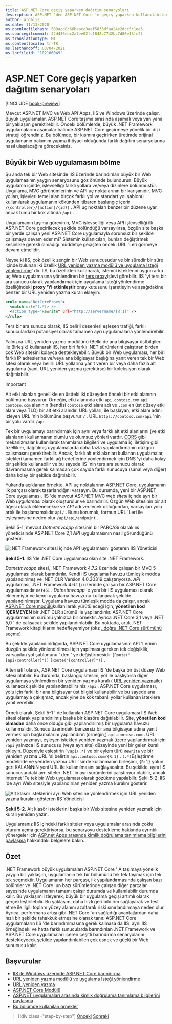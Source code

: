```yaml
---
title: ASP.NET Core geçiş yaparken dağıtım senaryoları
description: ASP.NET 'den ASP.NET Core 'e geçiş yaparken kullanılabilecek, yan yana ve aşamalı geçişlere izin veren, dağıtıma yönelik farklı yaklaşımlara genel bakış.
author: ardalis
ms.date: 11/13/2020
ms.openlocfilehash: 589acd8c66baacc3aef5833dfaa24e2dcc5c1ee5
ms.sourcegitcommit: 42d436ebc2a7ee02fc1848c7742bc7d80e13fc2f
ms.translationtype: MT
ms.contentlocale: tr-TR
ms.lasthandoff: 03/04/2021
ms.locfileid: "102106049"
---
```

# <a name="deployment-scenarios-when-migrating-to-aspnet-core"></a>ASP.NET Core geçiş yaparken dağıtım senaryoları

[!INCLUDE [book-preview](../../../includes/book-preview.md)]

Mevcut ASP.NET MVC ve Web API Apps, IIS ve Windows üzerinde çalışır. Büyük uygulamalar, ASP.NET Core taşıma sırasında aşamalı veya yan yana bir yaklaşım gerektirebilir. Önceki bölümlerde, büyük .NET Framework uygulamalarını aşamalar halinde ASP.NET Core geçirmeye yönelik bir dizi strateji öğrendiniz. Bu bölümde, bir kısmını geçirirken üretimde orijinal uygulamanın bakımını yapma ihtiyacı olduğunda farklı dağıtım senaryolarına nasıl ulaşılacağını göreceksiniz.

## <a name="split-a-large-web-app"></a>Büyük bir Web uygulamasını bölme

Şu anda tek bir Web sitesinde IIS üzerinde barındırılan büyük bir Web uygulamasının yaygın senaryosunu göz önünde bulundurun. Büyük uygulama içinde, işlevselliği farklı yollara ve/veya dizinlere bölünmüştür. Uygulama, MVC görünümlerinin ve API uç noktalarının bir karışımıdır. MVC yolları, işlevleri temel alan birçok farklı yol ve standart yol şablonu kullanılarak uygulamanın kökünden itibaren başlangıç içerir `/{controller}/{action}/{id?}` . API uç noktaları benzer bir düzene uyar, ancak tümü bir kök altında `/api` .

Uygulamanın taşıma görevinin, MVC işlevselliği veya API işlevselliği ilk ASP.NET Core geçirilecek şekilde bölündüğü varsayılırsa, özgün site başka bir yerde çalışan yeni ASP.NET Core uygulamayla sorunsuz bir şekilde çalışmaya devam eder mi? Sistemin kullanıcıları, bunları değiştirmek kesinlikle gerekli olmadığı müddetçe geçişten önceki URL 'Leri görmeye devam etmelidir.

Neyse ki IIS, çok özellik zengin bir Web sunucusudur ve bir süredir bir süre içinde bulunan iki özellik [URL yeniden yazma modülü ve uygulama Isteği yönlendirme](/iis/extensions/url-rewrite-module/reverse-proxy-with-url-rewrite-v2-and-application-request-routing)' dir. IIS, bu özellikleri kullanarak, istemci isteklerini uygun arka uç Web uygulamasına yönlendiren bir [ters proxy](/iis/extensions/url-rewrite-module/reverse-proxy-with-url-rewrite-v2-and-application-request-routing)işlevi görebilir. IIS 'yi ters bir ara sunucu olarak yapılandırmak için uygulama Isteği yönlendirme özelliğindeki **proxy 'Yi etkinleştir** onay kutusunu işaretleyin ve aşağıdakine benzer bir URL yeniden yazma kuralı ekleyin:

```xml
<rule name="NetCoreProxy">
  <match url="(.*)> />
  <action type="Rewrite" url="http://servername/{R:1}" />
</rule>
```

Ters bir ara sunucu olarak, IIS belirli desenleri eşleşen trafiği, farklı sunuculardaki potansiyel olarak tamamen ayrı uygulamalarla yönlendirebilir.

Yalnızca URL yeniden yazma modülünü (Belki de ana bilgisayar üstbilgileri ile Birleşik) kullanarak IIS, her biri farklı .NET sürümlerini çalıştıran birden çok Web sitesini kolayca destekleyebilir. Büyük bir Web uygulaması, her biri farklı IP adreslerine ve/veya ana bilgisayar başlığına yanıt veren tek bir Web sitesi olarak veya belirli URL yollarına yanıt veren bir veya daha fazla alt uygulama (yani, URL yeniden yazma gerektirse) bir koleksiyon olarak dağıtılabilir.

> [!IMPORTANT]
> Alt etki alanları genellikle en üstteki iki düzeyden önceki bir etki alanının bölümüne başvurur. Örneğin, etki alanında etki `api.contoso.com` `api` `contoso.com` alanının (kendisi `contoso` etki alanı adı ve `.com` en üst düzey etki alanı veya TLD) bir alt etki alanıdır. URL yolları, ile başlayan, etki alanı adını izleyen URL 'nin bölümüne başvurur `/` . URL `https://contoso.com/api` 'nin bir yolu vardır `/api` .

Tek bir uygulamayı barındırmak için aynı veya farklı alt etki alanlarını (ve etki alanlarını) kullanmanın olumlu ve olumsuz yönleri vardır. [CORS](/aspnet/core/security/cors) gibi mekanizmalar kullanılarak tanımlama bilgileri ve uygulama içi iletişim gibi özellikler, dağıtılmış uygulamalarda daha fazla yapılandırmanın düzgün çalışmasını gerektirebilir. Ancak, farklı alt etki alanları kullanan uygulamalar, istekleri tamamen farklı ağ hedeflerine yönlendirmek için DNS 'yi daha kolay bir şekilde kullanabilir ve bu sayede IIS 'nin ters ara sunucu olarak davranmasına gerek kalmadan çok sayıda farklı sunucuya (sanal veya diğer) daha kolay bir şekilde dağıtılabilir.

Yukarıda açıklanan örnekte, API uç noktalarının ASP.NET Core, uygulamanın ilk parçası olarak tasarlandığını varsayın. Bu durumda, yeni bir ASP.NET Core uygulaması, IIS 'de mevcut ASP.NET MVC web *sitesi* içinde ayrı bir Web *uygulaması* olarak oluşturulur ve barındırılır. Özgün Web sitesinin bir alt öğesi olarak eklenecekse ve *API* adı verilecek olduğundan, varsayılan yolu artık ile başlamamalıdır `api/` . Bunu korumak, formun URL 'Leri ile eşleşmesine neden olur `/api/api/endpoint` .

Şekil 5-1, mevcut *Dotnetmvcapp* sitesinin bir PARÇASı olarak ııs yöneticisinde ASP.NET Core 2,1 *API* uygulamasının nasıl göründüğünü gösterir.

![.NET Framework sitesi içinde API uygulamasını gösteren IIS Yöneticisi](./media/Figure5-1.png)

**Şekil 5-1**. IIS 'de .NET Core uygulaması olan site .NET Framework.

*Dotnetmvcapp* sitesi, .NET Framework 4.7.2 üzerinde çalışan bir MVC 5 uygulaması olarak barındırılır. Kendi IIS uygulama havuzu tümleşik modda yapılandırılmış ve .NET CLR Version 4.0.30319 çalıştırıyorsa. *API* uygulaması, .NET Framework 4.6.1 () üzerinde çalışan bir ASP.NET Core uygulamasıdır `net461` . *Dotnetmvcapp* 'e yenı bir IIS uygulaması olarak eklenmiştir ve kendi uygulama havuzunu kullanacak şekilde yapılandırılmıştır. Uygulama havuzu tümleşik modda da çalışır, ancak [ASP.NET Core modülü](/aspnet/core/host-and-deploy/aspnet-core-module?preserve-view=true&view=aspnetcore-2.1)kullanılarak yürütüleceği Için, **yönetilen kod IÇERMEYEN** bir .NET CLR sürümü ile yapılandırılır. ASP.NET Core uygulamasının sürümü yalnızca bir örnektir. Ayrıca .NET Core 3,1 veya .NET 5,0 ' de çalışacak şekilde yapılandırılabilir. Bu noktada, artık .NET Framework kitaplıklarını hedefleyemiyor (bkz [. doğru .NET Core sürümünü seçme](choose-net-core-version.md))

Bu şekilde yapılandırıldığında, ASP.NET Core uygulamasının API 'Lerinin düzgün şekilde yönlendirilmesi için yapılması gereken tek değişiklik, varsayılan yol şablonunu ' den ' ye değiştirmesidir `[Route("[api/controller]")]` `[Route("[controller]")]` .

Alternatif olarak, ASP.NET Core uygulaması IIS 'de başka bir üst düzey Web sitesi olabilir. Bu durumda, başlangıç sitesini, yol ile başlıyorsa diğer uygulamaya yönlendiren bir yeniden yazma kuralı ( [URL yeniden yazma](https://www.iis.net/downloads/microsoft/url-rewrite)ile) kullanacak şekilde yapılandırabilirsiniz `/api` . ASP.NET Core uygulaması, yolu için farklı bir ana bilgisayar üst bilgisi kullanabilir ve bu sayede ana uygulamayla çakışmaz, ancak yine de kök tabanlı yollar kullanan isteklere yanıt verebilir.

Örnek olarak, Şekil 5-1 ' de kullanılan ASP.NET Core uygulaması IIS Web sitesi olarak yapılandırılmış başka bir klasöre dağıtılabilir. Site, **yönetilen kod olmadan** daha önce olduğu gibi yapılandırılmış bir uygulama havuzu kullanmalıdır. Sunucu üzerindeki benzersiz bir ana bilgisayar adına yanıt vermek için bağlamalarını yapılandırın (örneğin,) `api.contoso.com` . URL yeniden yazmayı, eşleşen istekleri yeniden yazmak üzere yapılandırmak için `/api` yalnızca IIS sunucusu (veya ayrı site) düzeyinde yeni bir gelen kuralı ekleyin. Düzeniyle eşleştirin `^/api(.*)` ve bir eylem türü `Rewrite` ve bir yeniden yazma URL 'si belirtin `api.contoso.com/{R:1}` . `(.*)`Eşleştirme modelinde ve yeniden yazma URL 'sinde kullanmanın birleşimi, `{R:1}` yolun geri KALANıNıN yeni URL ile kullanılmasını sağlayacaktır. Bu şekilde, aynı IIS sunucusundaki ayrı siteler .NET 'in ayrı sürümlerini çalıştırıyor olabilir, ancak Internet 'Te tek bir Web uygulaması olarak gözükme yapılabilir. Şekil 5-2, IIS 'de ayrı Web sitesiyle yapılandırılan yeniden yazma kuralını gösterir.

![Alt klasör isteklerini ayrı Web sitesine yönlendirmek için URL yeniden yazma kuralını gösteren IIS Yöneticisi](./media/Figure5-2.png)

**Şekil 5-2**. Alt klasör isteklerini başka bir Web sitesine yeniden yazmak için kuralı yeniden yazın.

Uygulamanız IIS içindeki farklı siteler veya uygulamalar arasında çoklu oturum açma gerektiriyorsa, bu senaryoyu destekleme hakkında ayrıntılı yönergeler için [ASP.net Apps arasında kimlik doğrulama tanımlama bilgilerini paylaşma](/aspnet/core/host-and-deploy/iis/) hakkındaki belgelere bakın.

## <a name="summary"></a>Özet

.NET Framework büyük uygulamaları ASP.NET Core ' A taşımaya yönelik yaygın bir yaklaşım, uygulamanın tek bir bölümünü tek tek taşımak için tek tek seçmektir. Uygulamanın her parçası, ilk yapılandırmasında çalışan bazı bölümler ve .NET Core 'un bazı sürümlerinde çalışan diğer parçalar sayesinde uygulamanın tamamı çalışır durumda ve kullanılabilir durumda kalır. Bu yaklaşımı izleyerek, büyük bir uygulama geçişi artımlı olarak gerçekleştirilebilir. Bu yaklaşım, daha hızlı geri bildirim sağlayarak ve test etme ile ilgili toplam yüzey alanını azaltarak riski sınırlandırmaya neden olur. Ayrıca, performans artışı gibi .NET Core 'un sağladığı avantajlardan daha hızlı bir şekilde tahakkuk etmesine olanak tanır. ASP.NET Core uygulamaların IIS 'de barındırılmasına gerek kalmasa da IIS, aynı IIS örneğindeki ve hatta farklı sunucularda barındırılan .NET Framework ve ASP.NET Core uygulamaları içeren çeşitli barındırma senaryolarını destekleyecek şekilde yapılandırılabilen çok esnek ve güçlü bir Web sunucusu kalır.

## <a name="references"></a>Başvurular

- [IIS ile Windows üzerinde ASP.NET Core barındırma](/aspnet/core/host-and-deploy/iis/)
- [URL yeniden yazma modülü ve uygulama Isteği yönlendirme](/iis/extensions/url-rewrite-module/reverse-proxy-with-url-rewrite-v2-and-application-request-routing)
- [URL yeniden yazma](https://www.iis.net/downloads/microsoft/url-rewrite)
- [ASP.NET Core Modülü](/aspnet/core/host-and-deploy/aspnet-core-module?preserve-view=true&view=aspnetcore-2.1)
- [ASP.NET uygulamaları arasında kimlik doğrulama tanımlama bilgilerini paylaşma](/aspnet/core/host-and-deploy/iis/)
- [Bu bölümde kullanılan örnekler](https://github.com/ardalis/MigrateDotNetWithIIS)

>[!div class="step-by-step"]
>[Önceki](more-migration-scenarios.md) 
> [Sonraki](summary.md)
